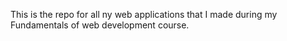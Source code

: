 This is the repo for all ny web applications that I made during my Fundamentals of web development course.

